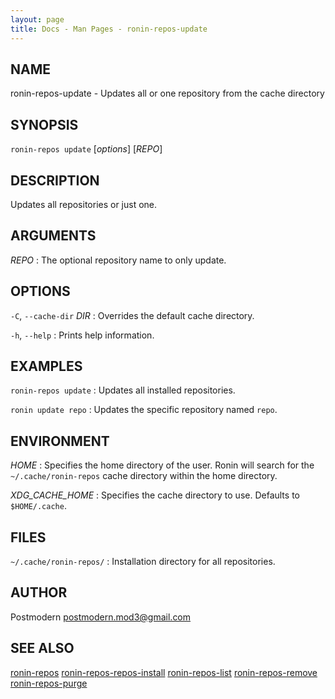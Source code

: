 ```yaml
---
layout: page
title: Docs - Man Pages - ronin-repos-update
---
```


## NAME

ronin-repos-update - Updates all or one repository from the cache directory

## SYNOPSIS

`ronin-repos update` [*options*] [*REPO*]

## DESCRIPTION

Updates all repositories or just one.

## ARGUMENTS

*REPO*
: The optional repository name to only update.

## OPTIONS

`-C`, `--cache-dir` *DIR*
: Overrides the default cache directory.

`-h`, `--help`
: Prints help information.

## EXAMPLES

`ronin-repos update`
: Updates all installed repositories.

`ronin update repo`
: Updates the specific repository named `repo`.

## ENVIRONMENT

*HOME*
: Specifies the home directory of the user. Ronin will search for the
  `~/.cache/ronin-repos` cache directory within the home directory.

*XDG_CACHE_HOME*
: Specifies the cache directory to use. Defaults to `$HOME/.cache`.

## FILES

`~/.cache/ronin-repos/`
: Installation directory for all repositories.

## AUTHOR

Postmodern <postmodern.mod3@gmail.com>

## SEE ALSO

[ronin-repos](ronin-repos.1.html) [ronin-repos-repos-install](ronin-repos-repos-install.1.html) [ronin-repos-list](ronin-repos-list.1.html) [ronin-repos-remove](ronin-repos-remove.1.html) [ronin-repos-purge](ronin-repos-purge.1.html)
